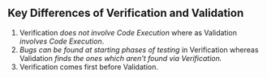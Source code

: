 ## Key Differences of Verification and Validation

1. Verification _does not involve Code Execution_ where as Validation _involves Code Execution_.
2. _Bugs can be found at starting phases of testing_ in Verification whereas Validation _finds the ones which aren't found via Verification._ 
3. Verification comes first before Validation.
